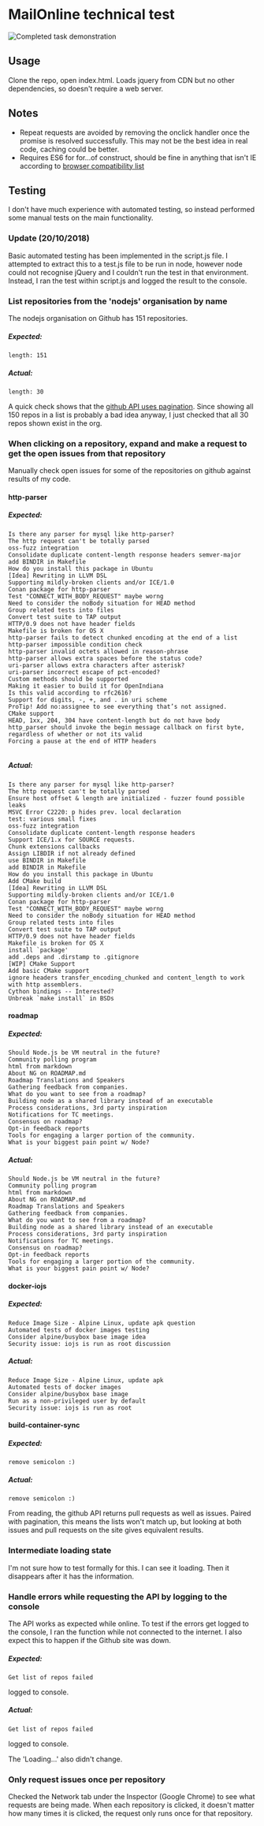 
# MailOnline technical test

![Completed task demonstration](images/function_demo.gif)

## Usage
Clone the repo, open index.html. Loads jquery from CDN but no other dependencies, so doesn't require a web server. 

## Notes
- Repeat requests are avoided by removing the onclick handler once the promise is resolved successfully. This may not be the best idea in real code, caching could be better.
- Requires ES6 for for...of construct, should be fine in anything that isn't IE according to [browser compatibility list](https://developer.mozilla.org/en-US/docs/Web/JavaScript/Reference/Statements/for...of#Browser_compatibility)

## Testing
I don't have much experience with automated testing, so instead performed some manual tests on the main functionality.

### Update (20/10/2018)

Basic automated testing has been implemented in the script.js file. I attempted to extract this to a test.js file to be run in node, however node could not recognise jQuery and I couldn't run the test in that environment. Instead, I ran the test within script.js and logged the result to the console.

### List repositories from the 'nodejs' organisation by name

The nodejs organisation on Github has 151 repositories.

##### Expected:
```
length: 151
```

##### Actual:
```
length: 30 
```
A quick check shows that the [github API uses pagination](https://developer.github.com/v3/guides/traversing-with-pagination/). Since showing all 150 repos in a list is probably a bad idea anyway, I just checked that all 30 repos shown exist in the org.

### When clicking on a repository, expand and make a request to get the open issues from that repository

Manually check open issues for some of the repositories on github against results of my code.

#### http-parser

##### Expected:
```
Is there any parser for mysql like http-parser?
The http request can't be totally parsed
oss-fuzz integration
Consolidate duplicate content-length response headers semver-major
add BINDIR in Makefile
How do you install this package in Ubuntu
[Idea] Rewriting in LLVM DSL
Supporting mildly-broken clients and/or ICE/1.0
Conan package for http-parser
Test "CONNECT_WITH_BODY_REQUEST" maybe worng
Need to consider the noBody situation for HEAD method
Group related tests into files
Convert test suite to TAP output
HTTP/0.9 does not have header fields
Makefile is broken for OS X
http-parser fails to detect chunked encoding at the end of a list
http-parser impossible condition check
http-parser invalid octets allowed in reason-phrase
http-parser allows extra spaces before the status code?
uri-parser allows extra characters after asterisk?
uri-parser incorrect escape of pct-encoded? 
Custom methods should be supported
Making it easier to build it for OpenIndiana
Is this valid according to rfc2616?
Support for digits, -, +, and . in uri scheme
ProTip! Add no:assignee to see everything that’s not assigned.
CMake support
HEAD, 1xx, 204, 304 have content-length but do not have body
http_parser should invoke the begin message callback on first byte, regardless of whether or not its valid
Forcing a pause at the end of HTTP headers


```
##### Actual:
```
Is there any parser for mysql like http-parser?
The http request can't be totally parsed
Ensure host offset & length are initialized - fuzzer found possible leaks
MSVC Error C2220: p hides prev. local declaration
test: various small fixes
oss-fuzz integration
Consolidate duplicate content-length response headers
Support ICE/1.x for SOURCE requests.
Chunk extensions callbacks
Assign LIBDIR if not already defined
use BINDIR in Makefile
add BINDIR in Makefile
How do you install this package in Ubuntu
Add CMake build
[Idea] Rewriting in LLVM DSL
Supporting mildly-broken clients and/or ICE/1.0
Conan package for http-parser
Test "CONNECT_WITH_BODY_REQUEST" maybe worng
Need to consider the noBody situation for HEAD method
Group related tests into files
Convert test suite to TAP output
HTTP/0.9 does not have header fields
Makefile is broken for OS X
install `package'
add .deps and .dirstamp to .gitignore
[WIP] CMake Support
Add basic CMake support
ignore headers transfer_encoding_chunked and content_length to work with http assemblers.
Cython bindings -- Interested?
Unbreak `make install` in BSDs
```
#### roadmap

##### Expected:
```
Should Node.js be VM neutral in the future?
Community polling program
html from markdown
About NG on ROADMAP.md
Roadmap Translations and Speakers
Gathering feedback from companies.
What do you want to see from a roadmap?
Building node as a shared library instead of an executable
Process considerations, 3rd party inspiration
Notifications for TC meetings.
Consensus on roadmap?
Opt-in feedback reports
Tools for engaging a larger portion of the community.
What is your biggest pain point w/ Node?
```

##### Actual:
```
Should Node.js be VM neutral in the future?
Community polling program
html from markdown
About NG on ROADMAP.md
Roadmap Translations and Speakers
Gathering feedback from companies.
What do you want to see from a roadmap?
Building node as a shared library instead of an executable
Process considerations, 3rd party inspiration
Notifications for TC meetings.
Consensus on roadmap?
Opt-in feedback reports
Tools for engaging a larger portion of the community.
What is your biggest pain point w/ Node?
```
#### docker-iojs

##### Expected:
```
Reduce Image Size - Alpine Linux, update apk question
Automated tests of docker images testing
Consider alpine/busybox base image idea
Security issue: iojs is run as root discussion
```

##### Actual:
```
Reduce Image Size - Alpine Linux, update apk
Automated tests of docker images
Consider alpine/busybox base image
Run as a non-privileged user by default
Security issue: iojs is run as root
```
#### build-container-sync

##### Expected:
```
remove semicolon :)
```

##### Actual:
```
remove semicolon :)
```

From reading, the github API returns pull requests as well as issues. Paired with pagination, this means the lists won't match up, but looking at both issues and pull requests on the site gives equivalent results.

### Intermediate loading state 

I'm not sure how to test formally for this. I can see it loading. Then it disappears after it has the information. 

### Handle errors while requesting the API by logging to the console

The API works as expected while online. To test if the errors get logged to the console, I ran the function while not connected to the internet. I also expect this to happen if the Github site was down.

##### Expected:
```
Get list of repos failed
```
logged to console.

##### Actual:
```
Get list of repos failed
```
logged to console.

The 'Loading...' also didn't change. 

### Only request issues once per repository

Checked the Network tab under the Inspector (Google Chrome) to see what requests are being made. When each repository is clicked, it doesn't matter how many times it is clicked, the request only runs once for that repository.
